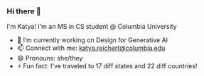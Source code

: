 ### Hi there 👋 
I'm Katya! I'm an MS in CS student @ Columbia University

- 🔭 I’m currently working on Design for Generative AI
- 📫 Connect with me: katya.reichert@columbia.edu
- 😄 Pronouns: she/they
- ⚡ Fun fact: I've traveled to 17 diff states and 22 diff countries!


<!--
**katyareichert/katyareichert** is a ✨ _special_ ✨ repository because its `README.md` (this file) appears on your GitHub profile.

Here are some ideas to get you started:

- 🔭 I’m currently working on ...
- 🌱 I’m currently learning ...
- 👯 I’m looking to collaborate on ...
- 🤔 I’m looking for help with ...
- 💬 Ask me about ...
- 📫 How to reach me: ...
- 😄 Pronouns: ...
- ⚡ Fun fact: ...
-->

